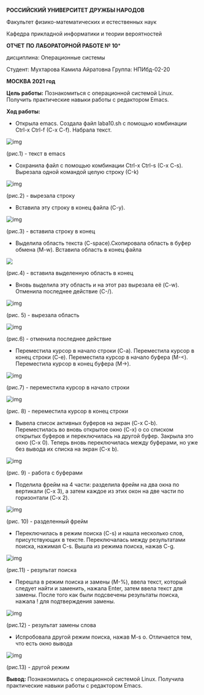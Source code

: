 **РОССИЙСКИЙ УНИВЕРСИТЕТ ДРУЖБЫ НАРОДОВ**

Факультет физико-математических и естественных наук

Кафедра прикладной информатики и теории вероятностей



**ОТЧЕТ** **ПО ЛАБОРАТОРНОЙ РАБОТЕ № 10***

дисциплина: Операционные системы








Студент: Мухтарова Камила Айратовна
Группа: НПИбд-02-20





**МОСКВА 2021 год**

**Цель работы:** Познакомиться с операционной системой Linux. Получить практические навыки работы с редактором Emacs. 

**Ход работы:**

- Открыла emacs. Создала файл labа10.sh с помощью комбинации Ctrl-x Ctrl-f (C-x C-f). Набрала текст.

![img](https://lh3.googleusercontent.com/UbByBVRupap-yRXD98WluawDcXRnKatSu_eiA7yTZY9LeFVmycRjtjcsadpRSW6DR3Fjgoafo870CC3mAf2m9rf9r5WwK3hYSagDealff8WFt3-EIat2mWTOUXz9z_Tsy_qzwnaJ)

(рис.1) - текст в emacs

- Сохранила файл с помощью комбинации Ctrl-x Ctrl-s (C-x C-s).
  Вырезала  одной командой целую строку (С-k)

![img](https://lh6.googleusercontent.com/G5LhvWFu58hkuWz5EycU0IZ6iW0wYp-HM9YY35e9Xg3KBrwUcbFDWR_X2CWoYsozUL97mR6RLSOKwOFEvvYQhPjrRduSNwkm6OVX2I1sgEkRJ4W72stQ2-XGEw2lYbndE1oGGKwe)

(рис.2) - вырезала строку

- Вставила эту строку в конец файла (C-y). 

![img](https://lh6.googleusercontent.com/t_J5kOglQXzyrNT8CZLShoEfGKu2F_LLl7MZgSMhEUA9eFTQfw4l1krtIjW_lI4--NI6xoT33q2imHYfzQmBI0poxDykz8SQxDgNp7q-oABjUio0-9mWwuoNTRPXYleNZEFSg9Hc)

(рис.3) - вставила строку в конец

- Выделила область текста (C-space).Скопировала область в буфер обмена (M-w). Вставила область в конец файла



![](C:\Users\User\Desktop\ОС\Безымянный.png)

(рис.4) - вставила выделенную область в конец

- Вновь выделила эту область и на этот раз вырезала её (C-w). Отменила последнее действие (C-/). 

![img](https://lh5.googleusercontent.com/eYQWLdunppPHTwFnvqcuO_9BxR0AB9jOEUEUlfNxbZO2agyekB32_G80CnC0EiHrVz3Db8RGGE0ulL9hp0y0MXTVLUaJwYAR-xiU9XEgKoP0iPY3sVnVCA42qgGRNj8-_dAjydT3)

(рис. 5) - вырезала область

![img](https://lh4.googleusercontent.com/wOlUq4TmyYt3OFc5wV25uc8h8zVS0os-Pu_8BtiHMgEV0BJozG-sgNRaq12aWqPbzrCw_Uc2PO79XsD2IUQdp2LYH8pwaHNY2KemnxxuB-7wPtqEMpq3SG4wxX4EHHysOnPLXJ1c)

(рис.6) - отменила последнее действие

- Переместила курсор в начало строки (C-a). Переместила курсор в конец строки (C-e). Переместила курсор в начало буфера (M-<). Переместила курсор в конец буфера (M->).

![img](https://lh6.googleusercontent.com/JCV8jdhL6VqqCU7ROXyqc1RDHsQphewbFTGS1-__sbBPmVymSmpn-9N7Mhe4pRDzan0Ip6emoBELxINLp2V2cMeWU5uYCFbJHHl-zH8rXZ1iUTWJlekCdiHAVUdHwhFuvcM5dBn5)

(рис.7) - переместила курсор в начало строки



![img](https://lh3.googleusercontent.com/itShi8akFreaiyXuqEQZJmrVvHFkg8-kGvIL5j2xAW-A_U5U87KsZzfVU7KEqDCoWGltzkkoqSFJchHGDBfEhz8kx8SjQg_MyfPgmh38Etwtfyx4AOQ9AdSs_X219Q-r2VHf-lD7)

(рис. 8) - переместила курсор в конец строки

- Вывела список активных буферов на экран (C-x C-b). Переместилась во вновь открытое окно (C-x) o со списком открытых буферов и переключилась на другой буфер. Закрыла это окно (C-x 0). Теперь вновь переключилась между буферами, но уже без вывода их списка на экран (C-x b). 

![img](https://lh4.googleusercontent.com/bbEEB8VkbPBuAKXy-PlsH5I-Gt3D55VlydbDH1egW8ZIVTbkqL97ELMf_NOJGAksLdFqSXHH9-L6D3z_4Slw6k_0nu2gPtTxL0mmAFRI_ooWbxuQai2RgREQaUEFRah3nRGLwrwE)

(рис. 9) - работа с буферами

- Поделила фрейм на 4 части: разделила фрейм на два окна по вертикали (C-x 3), а затем каждое из этих окон на две части по горизонтали (C-x 2).

![img](https://lh4.googleusercontent.com/EiADm0ZBtE0HrIGO-ldmV3tYoK3HC-JIgnB6cZ3LW2S-lHI0qQXauHaoi9FY9jknB6aawOtsF9i4uxfuVyOlFkwrWKj-eI5hfeeDApeH3YB1OdB4UosfFHWWIImexXg66TmN4YRk)

(рис. 10) - разделенный фрейм

- Переключилась в режим поиска (C-s) и нашла несколько слов, присутствующих в тексте. Переключалась между результатами поиска, нажимая C-s. Вышла из режима поиска, нажав C-g.

![img](https://lh4.googleusercontent.com/jkseWVA9wtTrEIOreASkHlmwXStdV_vA8mjfF0lu_uBG1kHLZRgyxMAtCeazl14x6OQTnjawLSz0Jb-QpsZKv8Cegx7Ct3v-1CRHlRpadLw9qRum7qwOlIow3uC-ryV0DDpQO0g4)

(рис.11) - результат поиска

- Перешла в режим поиска и замены (M-%), ввела текст, который следует найти и заменить, нажала Enter, затем ввела текст для замены. После того как были подсвечены результаты поиска, нажала ! для подтверждения замены.

![img](https://lh3.googleusercontent.com/qiai_9im3rDQZOH36ad8zHrA-4LLPF3NSwFITOlT5EE_2m8HNpxUD3NPc1yFlzsDncrLrpfzZrpxiET-FhgXdlE8cHyE6HGuqHhtGwE8TwPCcnH5JX5t-4KREPlmurSkm4YjsNsT)


(рис.12) - результат замены слова

- Испробовала другой режим поиска, нажав M-s o. Отличается тем, что есть окно вывода 

![img](https://lh5.googleusercontent.com/5M-Fi3y8dqN7OGXV8aO1iFNG8CMW6QkiVJbvygI-Vgal8G32LqRtkge75kwHsoUuGzbz3DfHFpszCPli-sc8Rxv2l2BB_Px2tXESrp8s-7OVavBJzDS4sj0Us9vcAZ5DrOzvXYv-)

(рис.13) - другой режим


**Вывод:** Познакомилась с операционной системой Linux. Получила практические навыки работы с редактором Emacs.